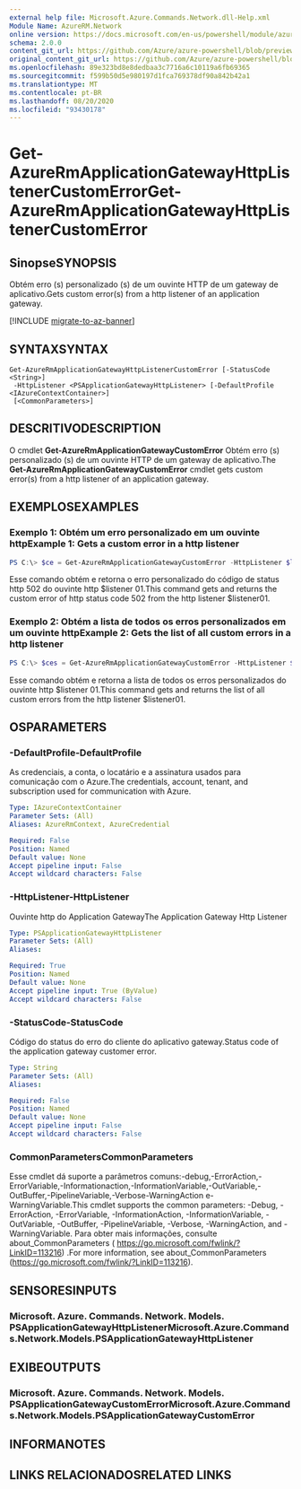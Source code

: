 ```yaml
---
external help file: Microsoft.Azure.Commands.Network.dll-Help.xml
Module Name: AzureRM.Network
online version: https://docs.microsoft.com/en-us/powershell/module/azurerm.network/get-azurermapplicationgatewayhttplistenercustomerror
schema: 2.0.0
content_git_url: https://github.com/Azure/azure-powershell/blob/preview/src/ResourceManager/Network/Commands.Network/help/Get-AzureRmApplicationGatewayHttpListenerCustomError.md
original_content_git_url: https://github.com/Azure/azure-powershell/blob/preview/src/ResourceManager/Network/Commands.Network/help/Get-AzureRmApplicationGatewayHttpListenerCustomError.md
ms.openlocfilehash: 89e323bd8e8dedbaa3c7716a6c10119a6fb69365
ms.sourcegitcommit: f599b50d5e980197d1fca769378df90a842b42a1
ms.translationtype: MT
ms.contentlocale: pt-BR
ms.lasthandoff: 08/20/2020
ms.locfileid: "93430178"
---
```

# <span data-ttu-id="ede10-101">Get-AzureRmApplicationGatewayHttpListenerCustomError</span><span class="sxs-lookup"><span data-stu-id="ede10-101">Get-AzureRmApplicationGatewayHttpListenerCustomError</span></span>

## <span data-ttu-id="ede10-102">Sinopse</span><span class="sxs-lookup"><span data-stu-id="ede10-102">SYNOPSIS</span></span>
<span data-ttu-id="ede10-103">Obtém erro (s) personalizado (s) de um ouvinte HTTP de um gateway de aplicativo.</span><span class="sxs-lookup"><span data-stu-id="ede10-103">Gets custom error(s) from a http listener of an application gateway.</span></span>

[!INCLUDE [migrate-to-az-banner](../../includes/migrate-to-az-banner.md)]

## <span data-ttu-id="ede10-104">SYNTAX</span><span class="sxs-lookup"><span data-stu-id="ede10-104">SYNTAX</span></span>

```
Get-AzureRmApplicationGatewayHttpListenerCustomError [-StatusCode <String>]
 -HttpListener <PSApplicationGatewayHttpListener> [-DefaultProfile <IAzureContextContainer>]
 [<CommonParameters>]
```

## <span data-ttu-id="ede10-105">DESCRITIVO</span><span class="sxs-lookup"><span data-stu-id="ede10-105">DESCRIPTION</span></span>
<span data-ttu-id="ede10-106">O cmdlet **Get-AzureRmApplicationGatewayCustomError** Obtém erro (s) personalizado (s) de um ouvinte HTTP de um gateway de aplicativo.</span><span class="sxs-lookup"><span data-stu-id="ede10-106">The **Get-AzureRmApplicationGatewayCustomError** cmdlet gets custom error(s) from a http listener of an application gateway.</span></span>

## <span data-ttu-id="ede10-107">EXEMPLOS</span><span class="sxs-lookup"><span data-stu-id="ede10-107">EXAMPLES</span></span>

### <span data-ttu-id="ede10-108">Exemplo 1: Obtém um erro personalizado em um ouvinte http</span><span class="sxs-lookup"><span data-stu-id="ede10-108">Example 1: Gets a custom error in a http listener</span></span>
```powershell
PS C:\> $ce = Get-AzureRmApplicationGatewayCustomError -HttpListener $listener01 -StatusCode HttpStatus502
```

<span data-ttu-id="ede10-109">Esse comando obtém e retorna o erro personalizado do código de status http 502 do ouvinte http $listener 01.</span><span class="sxs-lookup"><span data-stu-id="ede10-109">This command gets and returns the custom error of http status code 502 from the http listener $listener01.</span></span>

### <span data-ttu-id="ede10-110">Exemplo 2: Obtém a lista de todos os erros personalizados em um ouvinte http</span><span class="sxs-lookup"><span data-stu-id="ede10-110">Example 2: Gets the list of all custom errors in a http listener</span></span>
```powershell
PS C:\> $ces = Get-AzureRmApplicationGatewayCustomError -HttpListener $listener01
```

<span data-ttu-id="ede10-111">Esse comando obtém e retorna a lista de todos os erros personalizados do ouvinte http $listener 01.</span><span class="sxs-lookup"><span data-stu-id="ede10-111">This command gets and returns the list of all custom errors from the http listener $listener01.</span></span>

## <span data-ttu-id="ede10-112">OS</span><span class="sxs-lookup"><span data-stu-id="ede10-112">PARAMETERS</span></span>

### <span data-ttu-id="ede10-113">-DefaultProfile</span><span class="sxs-lookup"><span data-stu-id="ede10-113">-DefaultProfile</span></span>
<span data-ttu-id="ede10-114">As credenciais, a conta, o locatário e a assinatura usados para comunicação com o Azure.</span><span class="sxs-lookup"><span data-stu-id="ede10-114">The credentials, account, tenant, and subscription used for communication with Azure.</span></span>

```yaml
Type: IAzureContextContainer
Parameter Sets: (All)
Aliases: AzureRmContext, AzureCredential

Required: False
Position: Named
Default value: None
Accept pipeline input: False
Accept wildcard characters: False
```

### <span data-ttu-id="ede10-115">-HttpListener</span><span class="sxs-lookup"><span data-stu-id="ede10-115">-HttpListener</span></span>
<span data-ttu-id="ede10-116">Ouvinte http do Application Gateway</span><span class="sxs-lookup"><span data-stu-id="ede10-116">The Application Gateway Http Listener</span></span>

```yaml
Type: PSApplicationGatewayHttpListener
Parameter Sets: (All)
Aliases:

Required: True
Position: Named
Default value: None
Accept pipeline input: True (ByValue)
Accept wildcard characters: False
```

### <span data-ttu-id="ede10-117">-StatusCode</span><span class="sxs-lookup"><span data-stu-id="ede10-117">-StatusCode</span></span>
<span data-ttu-id="ede10-118">Código do status do erro do cliente do aplicativo gateway.</span><span class="sxs-lookup"><span data-stu-id="ede10-118">Status code of the application gateway customer error.</span></span>

```yaml
Type: String
Parameter Sets: (All)
Aliases:

Required: False
Position: Named
Default value: None
Accept pipeline input: False
Accept wildcard characters: False
```

### <span data-ttu-id="ede10-119">CommonParameters</span><span class="sxs-lookup"><span data-stu-id="ede10-119">CommonParameters</span></span>
<span data-ttu-id="ede10-120">Esse cmdlet dá suporte a parâmetros comuns:-debug,-ErrorAction,-ErrorVariable,-Informationaction,-InformationVariable,-OutVariable,-OutBuffer,-PipelineVariable,-Verbose-WarningAction e-WarningVariable.</span><span class="sxs-lookup"><span data-stu-id="ede10-120">This cmdlet supports the common parameters: -Debug, -ErrorAction, -ErrorVariable, -InformationAction, -InformationVariable, -OutVariable, -OutBuffer, -PipelineVariable, -Verbose, -WarningAction, and -WarningVariable.</span></span>
<span data-ttu-id="ede10-121">Para obter mais informações, consulte about_CommonParameters ( https://go.microsoft.com/fwlink/?LinkID=113216) .</span><span class="sxs-lookup"><span data-stu-id="ede10-121">For more information, see about_CommonParameters (https://go.microsoft.com/fwlink/?LinkID=113216).</span></span>

## <span data-ttu-id="ede10-122">SENSORES</span><span class="sxs-lookup"><span data-stu-id="ede10-122">INPUTS</span></span>

### <span data-ttu-id="ede10-123">Microsoft. Azure. Commands. Network. Models. PSApplicationGatewayHttpListener</span><span class="sxs-lookup"><span data-stu-id="ede10-123">Microsoft.Azure.Commands.Network.Models.PSApplicationGatewayHttpListener</span></span>

## <span data-ttu-id="ede10-124">EXIBE</span><span class="sxs-lookup"><span data-stu-id="ede10-124">OUTPUTS</span></span>

### <span data-ttu-id="ede10-125">Microsoft. Azure. Commands. Network. Models. PSApplicationGatewayCustomError</span><span class="sxs-lookup"><span data-stu-id="ede10-125">Microsoft.Azure.Commands.Network.Models.PSApplicationGatewayCustomError</span></span>

## <span data-ttu-id="ede10-126">INFORMA</span><span class="sxs-lookup"><span data-stu-id="ede10-126">NOTES</span></span>

## <span data-ttu-id="ede10-127">LINKS RELACIONADOS</span><span class="sxs-lookup"><span data-stu-id="ede10-127">RELATED LINKS</span></span>
